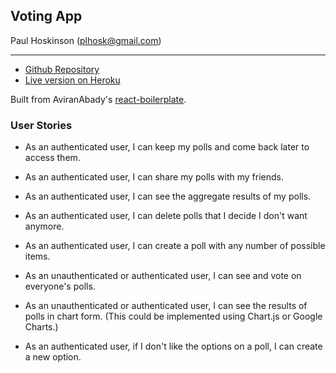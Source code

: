 ## Voting App
Paul Hoskinson (plhosk@gmail.com)

---

- [Github Repository](https://github.com/plhosk/voting-app)
- [Live version on Heroku](https://voting-app-plhosk.herokuapp.com/)

Built from AviranAbady's [react-boilerplate](https://github.com/AviranAbady/react-boilerplate).


### User Stories
- As an authenticated user, I can keep my polls and come back later to access them.

- As an authenticated user, I can share my polls with my friends.

- As an authenticated user, I can see the aggregate results of my polls.

- As an authenticated user, I can delete polls that I decide I don't want anymore.

- As an authenticated user, I can create a poll with any number of possible items.

- As an unauthenticated or authenticated user, I can see and vote on everyone's polls.

- As an unauthenticated or authenticated user, I can see the results of polls in chart form. (This could be implemented using Chart.js or Google Charts.)

- As an authenticated user, if I don't like the options on a poll, I can create a new option.
